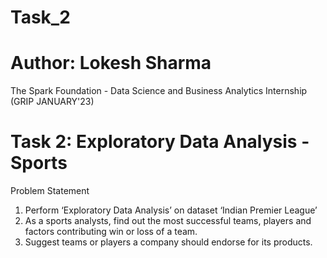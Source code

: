 # Task_2
# Author: Lokesh Sharma
The Spark Foundation - Data Science and Business Analytics Internship <br>
(GRIP JANUARY'23)
# Task 2: Exploratory Data Analysis - Sports
Problem Statement <br>
1. Perform ‘Exploratory Data Analysis’ on dataset ‘Indian Premier League’<br>
2. As a sports analysts, find out the most successful teams, players and factors 
contributing win or loss of a team. <br>
3. Suggest teams or players a company should endorse for its products.
